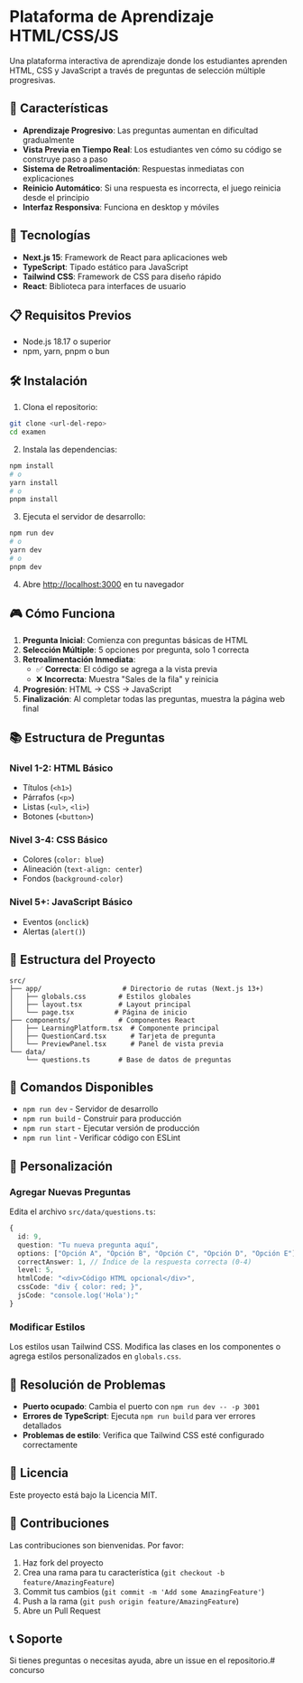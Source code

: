 # Plataforma de Aprendizaje HTML/CSS/JS

Una plataforma interactiva de aprendizaje donde los estudiantes aprenden HTML, CSS y JavaScript a través de preguntas de selección múltiple progresivas.

## 🎯 Características

- **Aprendizaje Progresivo**: Las preguntas aumentan en dificultad gradualmente
- **Vista Previa en Tiempo Real**: Los estudiantes ven cómo su código se construye paso a paso
- **Sistema de Retroalimentación**: Respuestas inmediatas con explicaciones
- **Reinicio Automático**: Si una respuesta es incorrecta, el juego reinicia desde el principio
- **Interfaz Responsiva**: Funciona en desktop y móviles

## 🚀 Tecnologías

- **Next.js 15**: Framework de React para aplicaciones web
- **TypeScript**: Tipado estático para JavaScript
- **Tailwind CSS**: Framework de CSS para diseño rápido
- **React**: Biblioteca para interfaces de usuario

## 📋 Requisitos Previos

- Node.js 18.17 o superior
- npm, yarn, pnpm o bun

## 🛠️ Instalación

1. Clona el repositorio:
```bash
git clone <url-del-repo>
cd examen
```

2. Instala las dependencias:
```bash
npm install
# o
yarn install
# o
pnpm install
```

3. Ejecuta el servidor de desarrollo:
```bash
npm run dev
# o
yarn dev
# o
pnpm dev
```

4. Abre [http://localhost:3000](http://localhost:3000) en tu navegador

## 🎮 Cómo Funciona

1. **Pregunta Inicial**: Comienza con preguntas básicas de HTML
2. **Selección Múltiple**: 5 opciones por pregunta, solo 1 correcta
3. **Retroalimentación Inmediata**: 
   - ✅ **Correcta**: El código se agrega a la vista previa
   - ❌ **Incorrecta**: Muestra "Sales de la fila" y reinicia
4. **Progresión**: HTML → CSS → JavaScript
5. **Finalización**: Al completar todas las preguntas, muestra la página web final

## 📚 Estructura de Preguntas

### Nivel 1-2: HTML Básico
- Títulos (`<h1>`)
- Párrafos (`<p>`)
- Listas (`<ul>`, `<li>`)
- Botones (`<button>`)

### Nivel 3-4: CSS Básico
- Colores (`color: blue`)
- Alineación (`text-align: center`)
- Fondos (`background-color`)

### Nivel 5+: JavaScript Básico
- Eventos (`onclick`)
- Alertas (`alert()`)

## 📁 Estructura del Proyecto

```
src/
├── app/                    # Directorio de rutas (Next.js 13+)
│   ├── globals.css        # Estilos globales
│   ├── layout.tsx         # Layout principal
│   └── page.tsx          # Página de inicio
├── components/            # Componentes React
│   ├── LearningPlatform.tsx  # Componente principal
│   ├── QuestionCard.tsx      # Tarjeta de pregunta
│   └── PreviewPanel.tsx      # Panel de vista previa
└── data/
    └── questions.ts       # Base de datos de preguntas
```

## 🔧 Comandos Disponibles

- `npm run dev` - Servidor de desarrollo
- `npm run build` - Construir para producción
- `npm run start` - Ejecutar versión de producción
- `npm run lint` - Verificar código con ESLint

## 🎨 Personalización

### Agregar Nuevas Preguntas

Edita el archivo `src/data/questions.ts`:

```typescript
{
  id: 9,
  question: "Tu nueva pregunta aquí",
  options: ["Opción A", "Opción B", "Opción C", "Opción D", "Opción E"],
  correctAnswer: 1, // Índice de la respuesta correcta (0-4)
  level: 5,
  htmlCode: "<div>Código HTML opcional</div>",
  cssCode: "div { color: red; }",
  jsCode: "console.log('Hola');"
}
```

### Modificar Estilos

Los estilos usan Tailwind CSS. Modifica las clases en los componentes o agrega estilos personalizados en `globals.css`.

## 🐛 Resolución de Problemas

- **Puerto ocupado**: Cambia el puerto con `npm run dev -- -p 3001`
- **Errores de TypeScript**: Ejecuta `npm run build` para ver errores detallados
- **Problemas de estilo**: Verifica que Tailwind CSS esté configurado correctamente

## 📝 Licencia

Este proyecto está bajo la Licencia MIT.

## 🤝 Contribuciones

Las contribuciones son bienvenidas. Por favor:

1. Haz fork del proyecto
2. Crea una rama para tu característica (`git checkout -b feature/AmazingFeature`)
3. Commit tus cambios (`git commit -m 'Add some AmazingFeature'`)
4. Push a la rama (`git push origin feature/AmazingFeature`)
5. Abre un Pull Request

## 📞 Soporte

Si tienes preguntas o necesitas ayuda, abre un issue en el repositorio.# concurso
